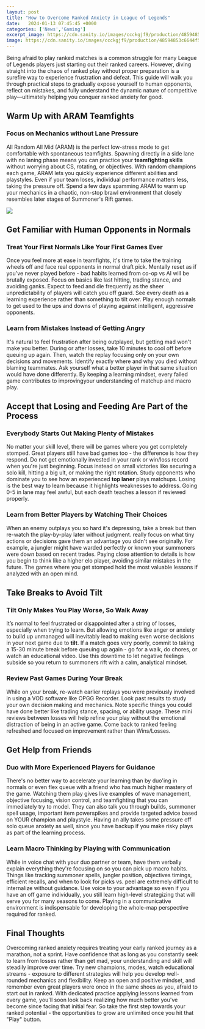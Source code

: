 ```yaml
---
layout: post
title: "How to Overcome Ranked Anxiety in League of Legends"
date:   2024-01-13 07:45:45 +0000
categories: ['News','Gaming']
excerpt_image: https://cdn.sanity.io/images/ccckgjf9/production/48594853c6644f57858475c77d2f570d977c7d31-1656x1059.png?max-h=1080&amp;max-w=1920&amp;fit=scale&amp;auto=format
image: https://cdn.sanity.io/images/ccckgjf9/production/48594853c6644f57858475c77d2f570d977c7d31-1656x1059.png?max-h=1080&amp;max-w=1920&amp;fit=scale&amp;auto=format
---
```


Being afraid to play ranked matches is a common struggle for many League of Legends players just starting out their ranked careers. However, diving straight into the chaos of ranked play without proper preparation is a surefire way to experience frustration and defeat. This guide will walk you through practical steps to gradually expose yourself to human opponents, reflect on mistakes, and fully understand the dynamic nature of competitive play—ultimately helping you conquer ranked anxiety for good.
## Warm Up with ARAM Teamfights
### Focus on Mechanics without Lane Pressure
All Random All Mid (ARAM) is the perfect low-stress mode to get comfortable with spontaneous teamfights. Spawning directly in a side lane with no laning phase means you can practice your **teamfighting skills** without worrying about CS, rotating, or objectives. With random champions each game, ARAM lets you quickly experience different abilities and playstyles. Even if your team loses, individual performance matters less, taking the pressure off. Spend a few days spamming ARAM to warm up your mechanics in a chaotic, non-stop brawl environment that closely resembles later stages of Summoner's Rift games.

![](https://i.ytimg.com/vi/VhHXIATNsVo/maxresdefault.jpg)
## Get Familiar with Human Opponents in Normals 
### Treat Your First Normals Like Your First Games Ever
Once you feel more at ease in teamfights, it's time to take the training wheels off and face real opponents in normal draft pick. Mentally reset as if you've never played before - bad habits learned from co-op vs AI will be brutally exposed. Focus on basics like last hitting, trading stance, and avoiding ganks. Expect to feed and die frequently as the sheer unpredictability of players will catch you off guard. See every death as a learning experience rather than something to tilt over. Play enough normals to get used to the ups and downs of playing against intelligent, aggressive opponents. 
### Learn from Mistakes Instead of Getting Angry
It's natural to feel frustration after being outplayed, but getting mad won't make you better. During or after losses, take 10 minutes to cool off before queuing up again. Then, watch the replay focusing only on your own decisions and movements. Identify exactly where and why you died without blaming teammates. Ask yourself what a better player in that same situation would have done differently. By keeping a learning mindset, every failed game contributes to improvingyour  understanding of matchup and macro play.
## Accept that Losing and Feeding Are Part of the Process
### Everybody Starts Out Making Plenty of Mistakes
No matter your skill level, there will be games where you get completely stomped. Great players still have bad games too - the difference is how they respond. Do not get emotionally invested in your rank or win/loss record when you're just beginning. Focus instead on small victories like securing a solo kill, hitting a big ult, or making the right rotation. Study opponents who dominate you to see how an experienced **top laner** plays matchups. Losing is the best way to learn because it highlights weaknesses to address. Going 0-5 in lane may feel awful, but each death teaches a lesson if reviewed properly. 
### Learn from Better Players by Watching Their Choices
When an enemy outplays you so hard it's depressing, take a break but then re-watch the play-by-play later without judgment. really focus on what tiny actions or decisions gave them an advantage you didn't see originally. For example, a jungler might have warded perfectly or known your summoners were down based on recent trades. Paying close attention to details is how you begin to think like a higher elo player, avoiding similar mistakes in the future. The games where you get stomped hold the most valuable lessons if analyzed with an open mind.
## Take Breaks to Avoid Tilt 
### Tilt Only Makes You Play Worse, So Walk Away 
It’s normal to feel frustrated or disappointed after a string of losses, especially when trying to learn. But allowing emotions like anger or anxiety to build up unmanaged will inevitably lead to making even worse decisions in your next game due to **tilt**. If a match goes very poorly, commit to taking a 15-30 minute break before queuing up again - go for a walk, do chores, or watch an educational video. Use this downtime to let negative feelings subside so you return to summoners rift with a calm, analytical mindset.
### Review Past Games During Your Break
While on your break, re-watch earlier replays you were previously involved in using a VOD software like OPGG Recorder. Look past results to study your own decision making and mechanics. Note specific things you could have done better like trading stance, spacing, or ability usage. These mini reviews between losses will help refine your play without the emotional distraction of being in an active game. Come back to ranked feeling refreshed and focused on improvement rather than Wins/Losses.
## Get Help from Friends
### Duo with More Experienced Players for Guidance
There's no better way to accelerate your learning than by duo'ing in normals or even flex queue with a friend who has much higher mastery of the game. Watching them play gives live examples of wave management, objective focusing, vision control, and teamfighting that you can immediately try to model. They can also talk you through builds, summoner spell usage, important item powerspikes and provide targeted advice  based on YOUR champion and playstyle. Having an ally takes some pressure off solo queue anxiety as well, since you have backup if you make risky plays as part of the learning process. 
### Learn Macro Thinking by Playing with Communication
While in voice chat with your duo partner or team, have them verbally explain everything they're focusing on so you can pick up macro habits. Things like tracking summoner spells, jungler position, objectives timings, efficient recalls, and when to look for picks vs. peel are extremely difficult to internalize without guidance. Use voice to your advantage so even if you have an off game individually, you still learn high-level strategizing that will serve you for many seasons to come. Playing in a communicative environment is indispensable for developing the whole-map perspective required for ranked.
## Final Thoughts
Overcoming ranked anxiety requires treating your early ranked journey as a marathon, not a sprint. Have confidence that as long as you constantly seek to learn from losses rather than get mad, your understanding and skill will steadily improve over time. Try new champions, modes, watch educational streams - exposure to different strategies will help you develop well-rounded mechanics and flexibility. Keep an open and positive mindset, and remember even great players were once in the same shoes as you, afraid to start out in ranked. With dedicated practice applying lessons learned from every game, you'll soon look back realizing how much better you've become since facing that initial fear. So take the first step towards your ranked potential - the opportunities to grow are unlimited once you hit that "Play" button.